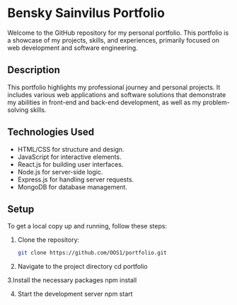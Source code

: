 # Bensky Sainvilus Portfolio
Welcome to the GitHub repository for my personal portfolio. This portfolio is a showcase of my projects, skills, and experiences, primarily focused on web development and software engineering.

## Description
This portfolio highlights my professional journey and personal projects. It includes various web applications and software solutions that demonstrate my abilities in front-end and back-end development, as well as my problem-solving skills.

## Technologies Used
- HTML/CSS for structure and design.
- JavaScript for interactive elements.
- React.js for building user interfaces.
- Node.js for server-side logic.
- Express.js for handling server requests.
- MongoDB for database management.

## Setup
To get a local copy up and running, follow these steps:
1. Clone the repository:
   ```bash
   git clone https://github.com/OOS1/portfolio.git

2. Navigate to the project directory
cd portfolio

3.Install the necessary packages
npm install

4. Start the development server
npm start

